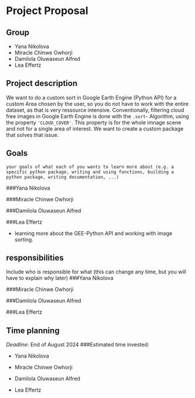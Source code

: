 # Project Proposal

## Group
 - Yana Nikolova
 - Miracle Chinwe Owhorji
 - Damilola Oluwaseun Alfred
 - Lea Effertz

## Project description
We want to do a custom sort in Google Earth Engine (Python API) for a custom Area chosen by the user, so you do not have to work with the entire dataset,
as that is very ressource intensive.
Conventionally, filtering cloud free images in Google Earth Engine is done with the `.sort`- Algorithm, using the property `'CLOUD_COVER'`. 
This property is for the whole imnage scene and not for a single area of interest. We want to create a custom package that solves that issue.

## Goals
    your goals of what each of you wants to learn more about (e.g. a specific python package, writing and using functions, building a python package, writing documentation, ...)
###Yana Nikolova

###Miracle Chinwe Owhorji

###Damilola Oluwaseun Alfred

###Lea Effertz
 - learning more about the GEE-Python API and working with image sorting.

## responsibilities  
Include who is responsible for what (this can change any time, but you will have to explain why later)
###Yana Nikolova

###Miracle Chinwe Owhorji

###Damilola Oluwaseun Alfred

###Lea Effertz

## Time planning
*Deadline*: End of August 2024
###Estimated time invested:
- Yana Nikolova

- Miracle Chinwe Owhorji

- Damilola Oluwaseun Alfred

- Lea Effertz



